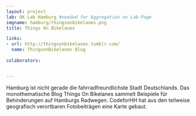 ```yaml
---
layout: project
lab: OK Lab Hamburg #needed for Aggregation on Lab-Page
imgname: hamburg/thingsonbikelanes.png
title: Things On Bikelanes

links:
- url: http://thingsonbikelanes.tumblr.com/
  name: ThingsonBikelanes Blog
  
colaborators:


---
```


Hamburg ist nicht gerade die fahrradfreundlichste Stadt Deutschlands. Das monothematische Blog Things On Bikelanes sammelt Beispiele für Behinderungen auf Hamburgs Radwegen. CodeforHH hat aus den teilweise geografisch verortbaren Fotobeiträgen eine Karte gebaut.


